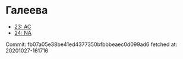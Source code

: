 # Галеева
- [23: AC](23.md)
- [24: NA](24.md)

Commit: fb07a05e38be41ed4377350bfbbbeaec0d099ad6
 fetched at: 20201027-161716
